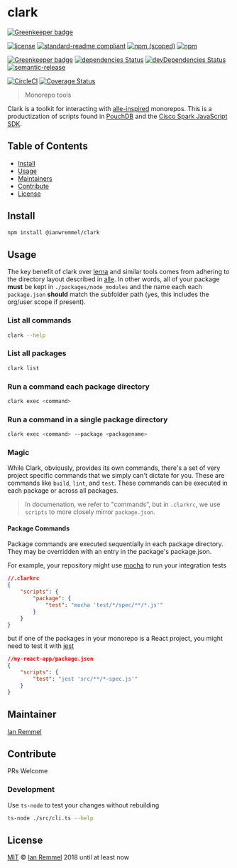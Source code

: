 # clark

[![Greenkeeper badge](https://badges.greenkeeper.io/ianwremmel/clark.svg?token=42b42c90636529800fa4f28c6cb8fa617b6bfa4a45ccf892c6c5a3128b7fd4c8&ts=1521139102309)](https://greenkeeper.io/)

<!-- THIS FILE WAS GENERATED BY @ianwremmel/proj. PLEASE DO NOT REMOVE ANY COMMENTS THAT BEGING WITH "PROJ" -->

<!-- (optional) Put banner here -->

<!-- PROJ: Badges Start -->
[![license](https://img.shields.io/github/license/ianwremmel/clark.svg)](https://github.com/ianwremmel/clark/blob/master/LICENSE)
[![standard-readme compliant](https://img.shields.io/badge/readme%20style-standard-brightgreen.svg?style=flat-square)](https://github.com/RichardLitt/standard-readme)
[![npm (scoped)](https://img.shields.io/npm/v/@ianwremmel/clark.svg)](https://www.npmjs.com/package/@ianwremmel/clark)
[![npm](https://img.shields.io/npm/dm/@ianwremmel/clark.svg)](https://www.npmjs.com/package/@ianwremmel/clark)

[![Greenkeeper badge](https://badges.greenkeeper.io/ianwremmel/clark.svg)](https://greenkeeper.io/)
[![dependencies Status](https://david-dm.org/ianwremmel/clark/status.svg)](https://david-dm.org/ianwremmel/clark)
[![devDependencies Status](https://david-dm.org/ianwremmel/clark/dev-status.svg)](https://david-dm.org/ianwremmel/clark?type=dev)
[![semantic-release](https://img.shields.io/badge/%20%20%F0%9F%93%A6%F0%9F%9A%80-semantic--release-e10079.svg)](https://github.com/semantic-release/semantic-release)

[![CircleCI](https://circleci.com/gh/ianwremmel/clark.svg?style=svg)](https://circleci.com/gh/ianwremmel/clark)
[![Coverage Status](https://coveralls.io/repos/github/ianwremmel/clark/badge.svg?branch=master)](https://coveralls.io/github/ianwremmel/clark?branch=master)
<!-- PROJ: Badges End -->

> Monorepo tools

Clark is a toolkit for interacting with [alle-inspired](https://github.com/boennemann/alle) monorepos. This is a productization of scripts found in [PouchDB](https://github.com/pouchdb/pouchdb) and the [Cisco Spark JavaScript SDK](https://github.com/ciscospark/spark-js-sdk).

## Table of Contents

- [Install](#install)
- [Usage](#usage)
- [Maintainers](#maintainers)
- [Contribute](#contribute)
- [License](#license)

## Install

```bash
npm install @ianwremmel/clark
```

## Usage

The key benefit of clark over [lerna](https://lernajs.io/) and similar tools comes from adhering to the directory layout described in [alle](https://github.com/boennemann/alle). In other words, all of your package **must** be kept in `./packages/node_modules` and the name each each `package.json` **should** match the subfolder path (yes, this includes the org/user scope if present).

### List all commands

```bash
clark --help
```

### List all packages

```bash
clark list
```

### Run a command each package directory

```bash
clark exec <command>
```

### Run a command in a single package directory

```bash
clark exec <command> --package <packagename>
```

### Magic

While Clark, obviously, provides its own commands, there's a set of very project specific commands that we simply can't dictate for you. These are commands like `build`, `lint`, and `test`. These commands can be executed in each package or across all packages.

> In documenation, we refer to "commands", but in `.clarkrc`, we use `scripts` to more closely mirror `package.json`.

#### Package Commands

Package commands are executed sequentially in each package directory. They may be overridden with an entry in the package's package.json.

For example, your repository might use [mocha](https://mochajs.org/) to run your integration tests

```json
//.clarkrc
{
    "scripts": {
        "package": {
            "test": "mocha 'test/*/spec/**/*.js'"
        }
    }
}
```

but if one of the packages in your monorepo is a React project, you might need to test it with [jest](https://facebook.github.io/jest/)

```json
//my-react-app/package.json
{
    "scripts": {
        "test": "jest 'src/**/*-spec.js'"
    }
}
```

## Maintainer

[Ian Remmel](https://github.com/ianwremmel)

## Contribute

PRs Welcome

### Development

Use `ts-node` to test your changes without rebuilding

```bash
ts-node ./src/cli.ts --help
```

## License

[MIT](LICENSE) &copy; [Ian Remmel](https://github.com/ianwremmel) 2018 until at least now
